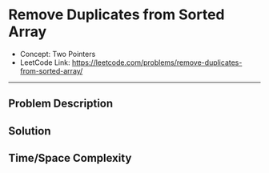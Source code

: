 # Remove Duplicates from Sorted Array

- Concept: Two Pointers
- LeetCode Link: https://leetcode.com/problems/remove-duplicates-from-sorted-array/

---

## Problem Description

## Solution

## Time/Space Complexity

